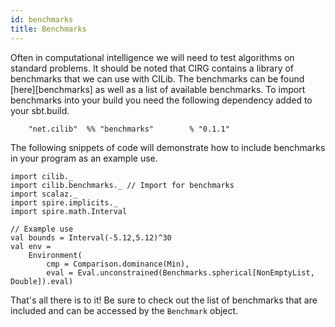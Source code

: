 ```yaml
---
id: benchmarks
title: Benchmarks
---
```


Often in computational intelligence we will need to test algorithms on
standard problems. It should be noted that CIRG contains a library of
benchmarks that we can use with CILib. The benchmarks can be found
[here][benchmarks] as well as a list of available benchmarks. To
import benchmarks into your build you need the following dependency
added to your sbt.build.

`    "net.cilib"  %% "benchmarks"        % "0.1.1"`

The following snippets of code will demonstrate how to include
benchmarks in your program as an example use.

```tut:book:silent
import cilib._
import cilib.benchmarks._ // Import for benchmarks
import scalaz._
import spire.implicits._
import spire.math.Interval

// Example use
val bounds = Interval(-5.12,5.12)^30
val env =
    Environment(
        cmp = Comparison.dominance(Min),
        eval = Eval.unconstrained(Benchmarks.spherical[NonEmptyList, Double]).eval)
```

That's all there is to it! Be sure to check out the list of
benchmarks that are included and can be accessed by the `Benchmark`
object.
